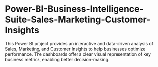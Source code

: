 # Power-BI-Business-Intelligence-Suite-Sales-Marketing-Customer-Insights
This Power BI project provides an interactive and data-driven analysis of Sales, Marketing, and Customer Insights to help businesses optimize performance. The dashboards offer a clear visual representation of key business metrics, enabling better decision-making.
